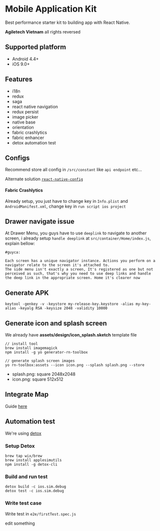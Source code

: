 # Mobile Application Kit

Best performance starter kit to building app with React Native.

**Agiletech Vietnam** all rights reversed

## Supported platform

* Android 4.4+
* iOS 9.0+

## Features

* i18n
* redux
* saga
* react native navigation
* redux persist
* image picker
* native base
* orientation
* fabric crashlytics
* fabric enhancer
* detox automation test

## Configs

Recommend store all config in `/src/constant` like `api endpoint` etc...

Alternate solution [`react-native-config`](https://github.com/luggit/react-native-config)

#### Fabric Crashlytics

Already setup, you just have to change key in `Info.plist` and `AndroidManifest.xml`, change key in `run script ios project`

## Drawer navigate issue

At Drawer Menu, you guys have to use `deeplink` to navigate to another screen, i already setup `handle deeplink` at `src/container/Home/index.js`, explain bellow:

```
#guyca:

Each screen has a unique navigator instance. Actions you perform on a navigator relate to the screen it's attached to.
The side menu isn't exactly a screen, It's registered as one but not perceived as such, that's why you need to use deep links and handle the deep link in the appropriate screen. Home it's clearer now
```

## Generate APK

```
keytool -genkey -v -keystore my-release-key.keystore -alias my-key-alias -keyalg RSA -keysize 2048 -validity 10000
```

## Generate icon and splash screen

We already have **assets/design/icon_splash.sketch** template file

```
// install tool
brew install imagemagick
npm install -g yo generator-rn-toolbox

// generate splash screen images
yo rn-toolbox:assets --icon icon.png --splash splash.png --store
```

* splash.png: square 2048x2048
* icon.png: square 512x512

## Integrate Map

Guide [here](https://github.com/anhtuank7c/maps-example)

## Automation test

We're using [detox](https://github.com/wix/detox/blob/master/docs/Introduction.GettingStarted.md)

### Setup Detox

```
brew tap wix/brew
brew install applesimutils
npm install -g detox-cli
```

### Build and run test

```
detox build -c ios.sim.debug
detox test -c ios.sim.debug
```

### Write test case

Write test in `e2e/firstTest.spec.js`


edit something